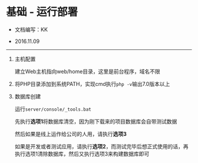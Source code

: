 基础 - 运行部署
===

- 文档编写：KK

- 2016.11.09

---

1. 主机配置

	建立Web主机指向web/home目录，这里是前台程序，域名不限
	
2. 将PHP目录添加到系统PATH，实现cmd执行`php -v`输出7.0版本以上

3. 数据库创建

	运行`server/console/_tools.bat`
	
	先执行**选项1**将数据库清空，因为刚下载来的项目数据库会自带测试数据
	
	然后如果是线上运作给公司的人用，请执行**选项3**
	
	如果是开发或者测试应用，请执行**选项2**，而测试完毕后想正式使用的话，再执行选项1清除数据库，然后又执行选项3来构建数据库即可